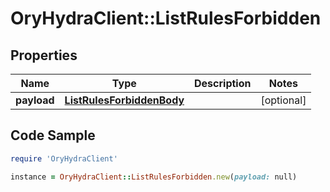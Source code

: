 # OryHydraClient::ListRulesForbidden

## Properties

Name | Type | Description | Notes
------------ | ------------- | ------------- | -------------
**payload** | [**ListRulesForbiddenBody**](ListRulesForbiddenBody.md) |  | [optional] 

## Code Sample

```ruby
require 'OryHydraClient'

instance = OryHydraClient::ListRulesForbidden.new(payload: null)
```


